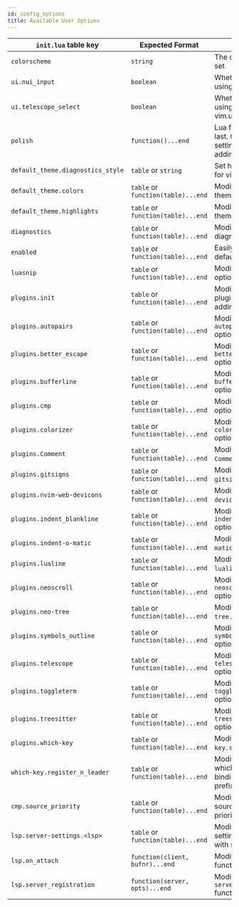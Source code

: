 ```yaml
---
id: config_options
title: Available User Options
---
```


| `init.lua` table key              | Expected Format                    | Use Case                                                                            |
| --------------------------------- | ---------------------------------- | ----------------------------------------------------------------------------------- |
| `colorscheme`                     | `string`                           | The colorscheme to be set                                                           |
| `ui.nui_input`                    | `boolean`                          | Whether or not to enable using NUI for vim.ui.input                                 |
| `ui.telescope_select`             | `boolean`                          | Whether or not to enable using Telescope for vim.ui.select                          |
| `polish`                          | `function()...end`                 | Lua function to be run last. Good place for setting vim options and adding mappings |
| `default_theme.diagnostics_style` | `table` or `string`                | Set highlight style options for virtual text                                        |
| `default_theme.colors`            | `table` or `function(table)...end` | Modify the default theme's color table                                              |
| `default_theme.highlights`        | `table` or `function(table)...end` | Modify the default theme's highlight groups                                         |
| `diagnostics`                     | `table` or `function(table)...end` | Modify the default vim diagnostics options                                          |
| `enabled`                         | `table` or `function(table)...end` | Easily enable or disable default plugins                                            |
| `luasnip`                         | `table` or `function(table)...end` | Modify available `luasnip` options                                                  |
| `plugins.init`                    | `table` or `function(table)...end` | Modify the default plugins table such as adding new plugins                         |
| `plugins.autopairs`               | `table` or `function(table)...end` | Modify the `autopairs.setup()` options                                              |
| `plugins.better_escape`           | `table` or `function(table)...end` | Modify the `better_escape.setup()` options                                          |
| `plugins.bufferline`              | `table` or `function(table)...end` | Modify the `bufferline.setup()` options                                             |
| `plugins.cmp`                     | `table` or `function(table)...end` | Modify the `cmp.setup()` options                                                    |
| `plugins.colorizer`               | `table` or `function(table)...end` | Modify the `colorizer.setup()` options                                              |
| `plugins.Comment`                 | `table` or `function(table)...end` | Modify the `Comment.setup()` options                                                |
| `plugins.gitsigns`                | `table` or `function(table)...end` | Modify the `gitsigns.setup()` options                                               |
| `plugins.nvim-web-devicons`       | `table` or `function(table)...end` | Modify the `nvim-web-devicons.setup()` options                                      |
| `plugins.indent_blankline`        | `table` or `function(table)...end` | Modify the `indent_blankline.setup()` options                                       |
| `plugins.indent-o-matic`          | `table` or `function(table)...end` | Modify the `indent-o-matic.setup()` options                                         |
| `plugins.lualine`                 | `table` or `function(table)...end` | Modify the `lualine.setup()` options                                                |
| `plugins.neoscroll`               | `table` or `function(table)...end` | Modify the `neoscroll.setup()` options                                              |
| `plugins.neo-tree`                | `table` or `function(table)...end` | Modify the `neo-tree.setup()` options                                              |
| `plugins.symbols_outline`         | `table` or `function(table)...end` | Modify the `symbols_outline.setup()` options                                        |
| `plugins.telescope`               | `table` or `function(table)...end` | Modify the `telescope.setup()` options                                              |
| `plugins.toggleterm`              | `table` or `function(table)...end` | Modify the `toggleterm.setup()` options                                             |
| `plugins.treesitter`              | `table` or `function(table)...end` | Modify the `treesitter.setup()` options                                             |
| `plugins.which-key`               | `table` or `function(table)...end` | Modify the `which-key.setup()` options                                              |
| `which-key.register_n_leader`     | `table` or `function(table)...end` | Modify the default which-key normal mode bindings with `<leader>` prefix            |
| `cmp.source_priority`             | `table` or `function(table)...end` | Modify the default cmp sources and their priorities                                 |
| `lsp.server-settings.<lsp>`       | `table` or `function(table)...end` | Modify the LSP server settings, replace `<lsp>` with server name                    |
| `lsp.on_attach`                   | `function(client, bufnr)...end`    | Modify the lsp `on_attach` function                                                 |
| `lsp.server_registration`         | `function(server, opts)...end`     | Modify the `lsp-installer` `server_registration` function                           |
